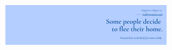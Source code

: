 
![cover](https://github.com/Sanobar-rahaman/Sanobar-rahaman/blob/main/Blue%20Monotone%20Minimalist%20ConflictDisplacement%20Crisis%20Hub%20Linkedin%20Banner.png)


